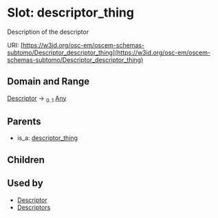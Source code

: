 
# Slot: descriptor_thing

Description of the descriptor

URI: [https://w3id.org/osc-em/oscem-schemas-subtomo/Descriptor_descriptor_thing](https://w3id.org/osc-em/oscem-schemas-subtomo/Descriptor_descriptor_thing)


## Domain and Range

[Descriptor](Descriptor.md) &#8594;  <sub>0..1</sub> [Any](Any.md)

## Parents

 *  is_a: [descriptor_thing](descriptor_thing.md)

## Children


## Used by

 * [Descriptor](Descriptor.md)
 * [Descriptors](Descriptors.md)
